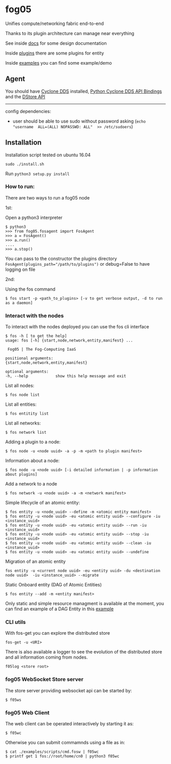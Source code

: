 # fog05


Unifies compute/networking fabric end-to-end

Thanks to its plugin architecture can manage near everything

See inside [docs](https://github.com/atolab/fog05_docs/tree/master/docs) for some design documentation

Inside [plugins](./plugins) there are some plugins for entity

Inside [examples](./examples) you can find some example/demo



## Agent

You should have [Cyclone DDS](https://github.com/atolab/cdds) installed, [Python Cyclone DDS API Bindings](https://github.com/atolab/python-cdds) and the [DStore API](https://github.com/atolab/python-dstore)



---

config dependencies:

- user should be able to use sudo without password asking (`echo "username  ALL=(ALL) NOPASSWD: ALL"  >> /etc/sudoers`)

## Installation

Installation script tested on ubuntu 16.04

    sudo ./install.sh

Run `python3 setup.py install`


### How to run:


There are two ways to run a fog05 node

1st:

Open a python3 interpreter
    
    $ python3
    >>> from fog05.fosagent import FosAgent
    >>> a = FosAgent()
    >>> a.run()
    ....
    >>> a.stop()

You can pass to the constructor the plugins directory `FosAgent(plugins_path="/path/to/plugins")`
or debug=False to have logging on file

2nd:

Using the fos command
    
    $ fos start -p <path_to_plugins> [-v to get verbose output, -d to run as a daemon]
    

### Interact with the nodes


To interact with the nodes deployed you can use the fos cli interface

    $ fos -h [ to get the help]
    usage: fos [-h] {start,node,network,entity,manifest} ...

     Fog05 | The Fog-Computing IaaS

    positional arguments:
    {start,node,network,entity,manifest}

    optional arguments:
    -h, --help            show this help message and exit
    
List all nodes:

    $ fos node list
    
List all entities:

    $ fos entitity list
    
List all networks:

    $ fos network list
    
Adding a plugin to a node:


    $ fos node -u <node uuid> -a -p -m <path to plugin manifest>

Information about a node:

    $ fos node -u <node uuid> [-i detailed information | -p information about plugins]

Add a network to a node

    $ fos network -u <node uuid> -a -m <network manifest>


Simple lifecycle of an atomic entity:

    $ fos entity -u <node_uuid> --define -m <atomic entity manifest>
    $ fos entity -u <node uuid> -eu <atomic entity uuid> --configure -iu <instance_uuid>
    $ fos entity -u <node uuid> -eu <atomic entity uuid> --run -iu <instance_uuid>
    $ fos entity -u <node uuid> -eu <atomic entity uuid> --stop -iu <instance_uuid>
    $ fos entity -u <node uuid> -eu <atomic entity uuid> --clean -iu <instance_uuid>
    $ fos entity -u <node uuid> -eu <atomic entity uuid> --undefine
    
Migration of an atomic entity

    fos entity -u <current node uuid> -eu <entity uuid> -du <destination node uuid>  -iu <instance_uuid> --migrate
    
Static Onboard entity (DAG of Atomic Entities)

    $ fos entity --add -m <entity manifest>

Only static and simple resource managment is available at the moment, you can find an example of a DAG Entity in this [example](./examples/manifest/example_entity.json)

### CLI utils

With fos-get you can explore the distributed store

    fos-get -u <URI>

There is also available a logger to see the evolution of the distributed store and all information coming from nodes.

    f05log <store root>
    
### fog05 WebSocket Store server

The store server providing websocket api can be started by:

    $ f05ws    
    
    
### fog05 Web Client

The web client can be operated interactively by starting it as:

    $ f05wc

Otherwise you can submit commamnds using a file as in:

    $ cat ./examples/scripts/cmd.fosw | f05wc
    $ printf get 1 fos://root/home/cn0 | python3 f05wc
